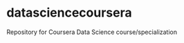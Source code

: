 datasciencecoursera
===================

Repository for Coursera Data Science course/specialization
